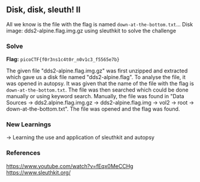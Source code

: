 ## Disk, disk, sleuth! II
All we know is the file with the flag is named `down-at-the-bottom.txt`... Disk image: dds2-alpine.flag.img.gz
using sleuthkit to solve the challenge

### Solve
**Flag:** `picoCTF{f0r3ns1c4t0r_n0v1c3_f5565e7b}`

The given file "dds2-alpine.flag.img.gz" was first unzipped and extracted which gave us a disk file named "dds2-alpine.flag". To analyse the file, it was opened in autopsy. It was given that the name of the file with the flag is `down-at-the-bottom.txt`. The file was then searched which could be done manually or using keyword search. Manually, the file was found in "Data Sources -> dds2.alpine.flag.img.gz -> dds2-alpine.flag.img -> vol2 -> root -> down-at-the-bottom.txt". The file was opened and the flag was found.

### New Learnings
-> Learning the use and application of sleuthkit and autopsy

### References 
https://www.youtube.com/watch?v=fEqx0MeCCHg
https://www.sleuthkit.org/